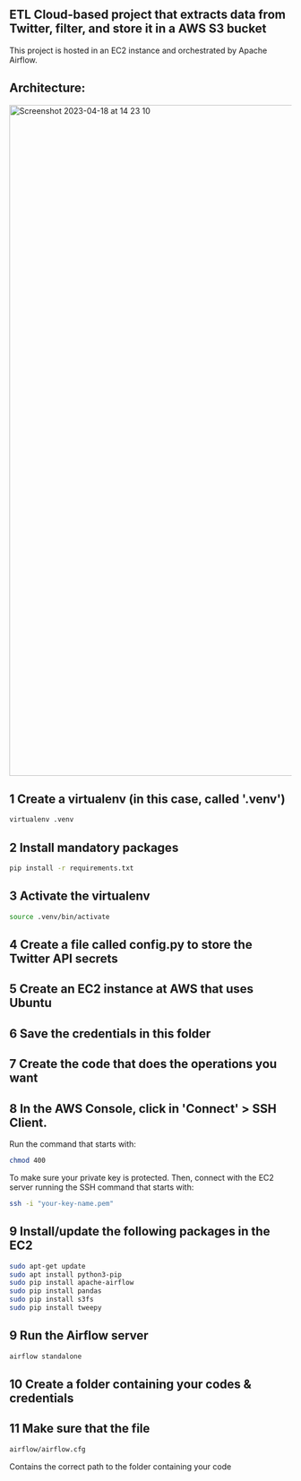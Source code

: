 ## ETL Cloud-based project that extracts data from Twitter, filter, and store it in a AWS S3 bucket
This project is hosted in an EC2 instance and orchestrated by Apache Airflow.

## Architecture:

<img width="1198" alt="Screenshot 2023-04-18 at 14 23 10" src="https://user-images.githubusercontent.com/47197078/232858609-bc284710-7681-40df-a9d3-3217f87ff2b7.png">

## 1 Create a virtualenv (in this case, called '.venv')
```bash
virtualenv .venv
```

## 2 Install mandatory packages
```bash
pip install -r requirements.txt
```

## 3 Activate the virtualenv
```bash
source .venv/bin/activate
```

## 4 Create a file called config.py to store the Twitter API secrets

## 5 Create an EC2 instance at AWS that uses Ubuntu

## 6 Save the credentials in this folder

## 7 Create the code that does the operations you want

## 8 In the AWS Console, click in 'Connect' > SSH Client.
Run the command that starts with:
```bash
chmod 400
```
To make sure your private key is protected. Then, connect with the EC2 server running the SSH command that starts with:
```bash
ssh -i "your-key-name.pem"
```

## 9 Install/update the following packages in the EC2
```bash
sudo apt-get update
sudo apt install python3-pip
sudo pip install apache-airflow
sudo pip install pandas
sudo pip install s3fs
sudo pip install tweepy
```

## 9 Run the Airflow server
```bash
airflow standalone
```

## 10 Create a folder containing your codes & credentials

## 11 Make sure that the file
```bash
airflow/airflow.cfg
```
Contains the correct path to the folder containing your code
